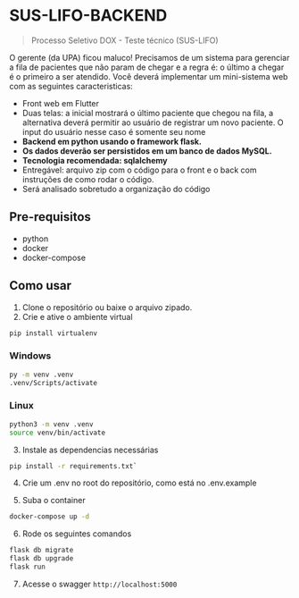 # SUS-LIFO-BACKEND

> Processo Seletivo DOX - Teste técnico (SUS-LIFO)

O gerente (da UPA) ficou maluco! Precisamos de um sistema para gerenciar a fila de pacientes que não param de chegar e a regra é: o último a chegar é o primeiro a ser atendido.
Você deverá implementar um mini-sistema web com as seguintes caracteristicas:

- Front web em Flutter
- Duas telas: a inicial mostrará o último paciente que chegou na fila, a alternativa deverá permitir ao usuário de registrar um novo paciente. O input do usuário nesse caso é somente seu nome
- **Backend em python usando o framework flask.**
- **Os dados deverão ser persistidos em um banco de dados MySQL.**
- **Tecnologia recomendada: sqlalchemy**
- Entregável: arquivo zip com o código para o front e o back com instruções de como rodar o código.
- Será analisado sobretudo a organização do código

## Pre-requisitos

- python
- docker
- docker-compose

## Como usar

1. Clone o repositório ou baixe o arquivo zipado.
2. Crie e ative o ambiente virtual

```bash
pip install virtualenv
```

### Windows

```bash
py -m venv .venv
.venv/Scripts/activate
```

### Linux

```bash
python3 -m venv .venv
source venv/bin/activate
```

3. Instale as dependencias necessárias

```bash
pip install -r requirements.txt`
```

4. Crie um .env no root do repositório, como está no .env.example

5. Suba o container

```bash
docker-compose up -d
```

6. Rode os seguintes comandos

```bash
flask db migrate
flask db upgrade
flask run
```

7. Acesse o swagger
   `http://localhost:5000`
